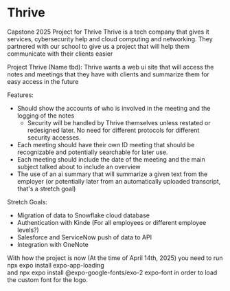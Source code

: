 # Thrive
Capstone 2025 Project for Thrive
Thrive is a tech company that gives it services, cybersecurity help and cloud computing and networking. 
They partnered with our school to give us a project that will help them communicate with their clients easier

Project Thrive (Name tbd):
Thrive wants a web ui site that will access the notes and meetings that they have with clients and summarize them for easy access in the future

Features: 

- Should show the accounts of who is involved in the meeting and the logging of the notes
  - Security will be handled by Thrive themselves unless restated or redesigned later. No need for different protocols for different security accesses.
- Each meeting should have their own ID meeting that should be recognizable and potentially searchable for later use.
- Each meeting should include the date of the meeting and the main subject talked about to include an overview
- The use of an ai summary that will summarize a given text from the employer (or potentially later from an automatically uploaded transcript, that's a stretch goal)

Stretch Goals:
- Migration of data to Snowflake cloud database
- Authentication with Kinde (For all employees or different employee levels?)
- Salesforce and ServiceNow push of data to API
- Integration with OneNote

With how the project is now (At the time of April 14th, 2025) you need to run
npx expo install expo-app-loading  
and
npx expo install @expo-google-fonts/exo-2 expo-font
in order to load the custom font for the logo.




